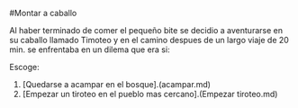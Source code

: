 [//]: # (Por: Luis Lopez)
[//]: # (agregar la historia, para ir a: )
[//]: # (inventar uno)
[//]: # (inventar otro)
[//]: # (alguno otro de tu preferencia)


#Montar a caballo

Al haber terminado de comer el pequeño bite se decidio a aventurarse en su caballo llamado Timoteo y en el camino despues de un largo viaje de 20 min. se enfrentaba en un dilema que era si:

Escoge: 

1. [Quedarse a acampar en el bosque].(acampar.md)
2. [Empezar un tiroteo en el pueblo mas cercano].(Empezar tiroteo.md)
